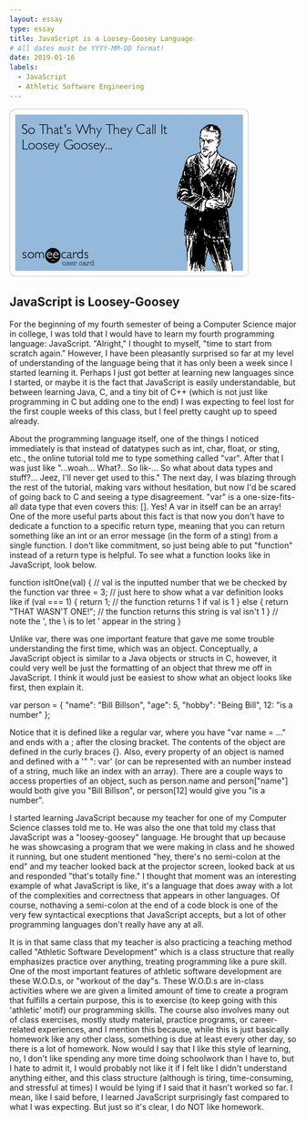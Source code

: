 ```yaml
---
layout: essay
type: essay
title: JavaScript is a Loosey-Goosey Language
# All dates must be YYYY-MM-DD format!
date: 2019-01-16
labels:
  - JavaScript
  - Athletic Software Engineering
---
```


<img class="ui medium left floated image" src="../images/so-thats-why-they-call-it-loosey-goosey-461df.png">

## JavaScript is Loosey-Goosey

For the beginning of my fourth semester of being a Computer Science major in college, I was told that I would have to learn my fourth programming language: JavaScript. "Alright," I thought to myself, "time to start from scratch again." However, I have been pleasantly surprised so far at my level of understanding of the language being that it has only been a week since I started learning it. Perhaps I just got better at learning new languages since I started, or maybe it is the fact that JavaScript is easily understandable, but between learning Java, C, and a tiny bit of C++ (which is not just like programming in C but adding one to the end) I was expecting to feel lost for the first couple weeks of this class, but I feel pretty caught up to speed already.

About the programming language itself, one of the things I noticed immediately is that instead of datatypes such as int, char, float, or sting, etc., the online tutorial told me to type something called "var". After that I was just like "...woah... What?.. So lik-... So what about data types and stuff?... Jeez, I'll never get used to this." The next day, I was blazing through the rest of the tutorial, making vars without hesitation, but now I'd be scared of going back to C and seeing a type disagreement. "var" is a one-size-fits-all data type that even covers this:  []. Yes! A var in itself can be an array! One of the more useful parts about this fact is that now you don't have to dedicate a function to a specific return type, meaning that you can return something like an int or an error message (in the form of a sting) from a single function. I don't like commitment, so just being able to put "function" instead of a return type is helpful. To see what a function looks like in JavaScript, look below.

function isItOne(val) {  // val is the inputted number that we be checked by the function
  var three = 3;         // just here to show what a var definition looks like
  if (val === 1) {
    return 1;            // the function returns 1 if val is 1
  } else {
    return "THAT WASN\'T ONE!"; // the function returns this string is val isn't 1
  }                             // note the \', the \ is to let ' appear in the string
}

Unlike var, there was one important feature that gave me some trouble understanding the first time, which was an object. Conceptually, a JavaScript object is similar to a Java objects or structs in C, however, it could very well be just the formatting of an object that threw me off in JavaScript. I think it would just be easiest to show what an object looks like first, then explain it.

var person = {
  "name": "Bill Billson",
  "age": 5,
  "hobby": "Being Bill",
  12: "is a number"
};

Notice that it is defined like a regular var, where you have "var name = ..." and ends with a ; after the closing bracket. The contents of the object are defined in the curly braces {}. Also, every property of an object is named and defined with a '" ": var' (or can be represented with an number instead of a string, much like an index with an array). There are a couple ways to access properties of an object, such as person.name and person["name"] would both give you "Bill Billson", or person[12] would give you "is a number".

I started learning JavaScript because my teacher for one of my Computer Science classes told me to. He was also the one that told my class that JavaScript was a "loosey-goosey" language. He brought that up because he was showcasing a program that we were making in class and he showed it running, but one student mentioned "hey, there's no semi-colon at the end" and my teacher looked back at the projector screen, looked back at us and responded "that's totally fine." I thought that moment was an interesting example of what JavaScript is like, it's a language that does away with a lot of the complexities and correctness that appears in other languages. Of course, nothaving a semi-colon at the end of a code block is one of the very few syntactical execptions that JavaScript accepts, but a lot of other programming languages don't really have any at all.

It is in that same class that my teacher is also practicing a teaching method called "Athletic Software Development" which is a class structure that really emphasizes practice over anything, treating programming like a pure skill. One of the most important features of athletic software development are these W.O.D.s, or "workout of the day"s. These W.O.D.s are in-class activities where we are given a limited amount of time to create a program that fulfills a certain purpose, this is to exercise (to keep going with this 'athletic' motif) our programming skills. The course also involves many out of class exercises, mostly study material, practice programs, or career-related experiences, and I mention this because, while this is just basically homework like any other class, something is due at least every other day, so there is a lot of homework. Now would I say that I like this style of learning, no, I don't like spending any more time doing schoolwork than I have to, but I hate to admit it, I would probably not like it if I felt like I didn't understand anything either, and this class structure (although is tiring, time-consuming, and stressful at times) I would be lying if I said that it hasn't worked so far. I mean, like I said before, I learned JavaScript surprisingly fast compared to what I was expecting. But just so it's clear, I do NOT like homework.
